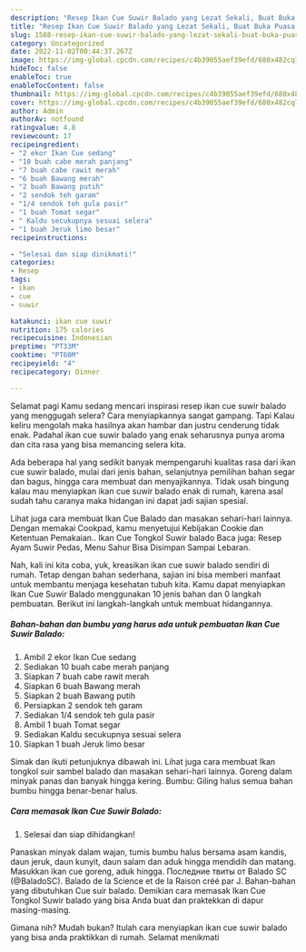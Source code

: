 ```yaml
---
description: "Resep Ikan Cue Suwir Balado yang Lezat Sekali, Buat Buka Puasa Bikin Ngiler"
title: "Resep Ikan Cue Suwir Balado yang Lezat Sekali, Buat Buka Puasa Bikin Ngiler"
slug: 1588-resep-ikan-cue-suwir-balado-yang-lezat-sekali-buat-buka-puasa-bikin-ngiler
category: Uncategorized
date: 2022-11-02T00:44:37.267Z
image: https://img-global.cpcdn.com/recipes/c4b39055aef39efd/680x482cq70/ikan-cue-suwir-balado-foto-resep-utama.jpg
hideToc: false
enableToc: true
enableTocContent: false
thumbnail: https://img-global.cpcdn.com/recipes/c4b39055aef39efd/680x482cq70/ikan-cue-suwir-balado-foto-resep-utama.jpg
cover: https://img-global.cpcdn.com/recipes/c4b39055aef39efd/680x482cq70/ikan-cue-suwir-balado-foto-resep-utama.jpg
author: Admin
authorAv: notfound
ratingvalue: 4.8
reviewcount: 17
recipeingredient:
- "2 ekor Ikan Cue sedang"
- "10 buah cabe merah panjang"
- "7 buah cabe rawit merah"
- "6 buah Bawang merah"
- "2 buah Bawang putih"
- "2 sendok teh garam"
- "1/4 sendok teh gula pasir"
- "1 buah Tomat segar"
- " Kaldu secukupnya sesuai selera"
- "1 buah Jeruk limo besar"
recipeinstructions:

- "Selesai dan siap dinikmati!"
categories:
- Resep
tags:
- ikan
- cue
- suwir

katakunci: ikan cue suwir 
nutrition: 175 calories
recipecuisine: Indonesian
preptime: "PT33M"
cooktime: "PT60M"
recipeyield: "4"
recipecategory: Dinner

---
```



Selamat pagi Kamu sedang mencari inspirasi resep ikan cue suwir balado yang menggugah selera? Cara menyiapkannya sangat gampang. Tapi Kalau keliru mengolah maka hasilnya akan hambar dan justru cenderung tidak enak. Padahal ikan cue suwir balado yang enak seharusnya punya aroma dan cita rasa yang bisa memancing selera kita.


Ada beberapa hal yang sedikit banyak mempengaruhi kualitas rasa dari ikan cue suwir balado, mulai dari jenis bahan, selanjutnya pemilihan bahan segar dan bagus, hingga cara membuat dan menyajikannya. Tidak usah bingung kalau mau menyiapkan ikan cue suwir balado enak di rumah, karena asal sudah tahu caranya maka hidangan ini dapat jadi sajian spesial.

Lihat juga cara membuat Ikan Cue Balado dan masakan sehari-hari lainnya. Dengan memakai Cookpad, kamu menyetujui Kebijakan Cookie dan Ketentuan Pemakaian.. Ikan Cue Tongkol Suwir balado Baca juga: Resep Ayam Suwir Pedas, Menu Sahur Bisa Disimpan Sampai Lebaran.


Nah, kali ini kita coba, yuk, kreasikan ikan cue suwir balado sendiri di rumah. Tetap dengan bahan sederhana, sajian ini bisa memberi manfaat untuk membantu menjaga kesehatan tubuh kita. Kamu dapat menyiapkan Ikan Cue Suwir Balado menggunakan 10 jenis bahan dan 0 langkah pembuatan. Berikut ini langkah-langkah untuk membuat hidangannya.

<!--inarticleads1-->

##### Bahan-bahan dan bumbu yang harus ada untuk pembuatan Ikan Cue Suwir Balado:

1. Ambil 2 ekor Ikan Cue sedang
1. Sediakan 10 buah cabe merah panjang
1. Siapkan 7 buah cabe rawit merah
1. Siapkan 6 buah Bawang merah
1. Siapkan 2 buah Bawang putih
1. Persiapkan 2 sendok teh garam
1. Sediakan 1/4 sendok teh gula pasir
1. Ambil 1 buah Tomat segar
1. Sediakan  Kaldu secukupnya sesuai selera
1. Siapkan 1 buah Jeruk limo besar


Simak dan ikuti petunjuknya dibawah ini. Lihat juga cara membuat Ikan tongkol suir sambel balado dan masakan sehari-hari lainnya. Goreng dalam minyak panas dan banyak hingga kering. Bumbu: Giling halus semua bahan bumbu hingga benar-benar halus. 

<!--inarticleads2-->

##### Cara memasak Ikan Cue Suwir Balado:


1. Selesai dan siap dihidangkan!

Panaskan minyak dalam wajan, tumis bumbu halus bersama asam kandis, daun jeruk, daun kunyit, daun salam dan aduk hingga mendidih dan matang. Masukkan ikan cue goreng, aduk hingga. Последние твиты от Balado SC ‍(@BaladoSC). Balado de la Science et de la Raison créé par J. Bahan-bahan yang dibutuhkan Cue suir balado. Demikian cara memasak Ikan Cue Tongkol Suwir balado yang bisa Anda buat dan praktekkan di dapur masing-masing. 

Gimana nih? Mudah bukan? Itulah cara menyiapkan ikan cue suwir balado yang bisa anda praktikkan di rumah. Selamat menikmati
